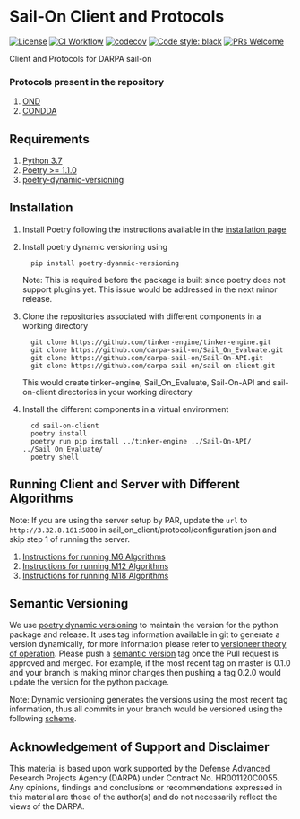 # Sail-On Client and Protocols
[![License](https://img.shields.io/badge/License-Apache%202.0-blue.svg)](https://opensource.org/licenses/Apache-2.0)
[![CI Workflow](https://github.com/darpa-sail-on/sail-on-client/actions/workflows/ci.yml/badge.svg)](https://gitlab.kitware.com/darpa-sail-on/sail-on-client/-/commits/master)
[![codecov](https://codecov.io/gh/darpa-sail-on/sail-on-client/branch/master/graph/badge.svg?token=300M5S27NE)](https://codecov.io/gh/darpa-sail-on/sail-on-client)
[![Code style: black](https://img.shields.io/badge/code%20style-black-000000.svg)](https://github.com/psf/black)
[![PRs Welcome](https://img.shields.io/badge/PRs-welcome-brightgreen.svg?style=flat-square)](https://github.com/darpa-sail-on/sail-on-client)

Client and Protocols for DARPA sail-on

### Protocols present in the repository
1. [OND](https://drive.google.com/file/d/1W2Ex4-eQl1CrAbv67fAN0OJL8kmRtvt2/view?usp=sharing)
2. [CONDDA](https://drive.google.com/file/d/1sIDLTgXivaguVfSp3g1qfe7sqiUcvFLA/view?usp=sharing)

## Requirements

1. [Python 3.7](https://www.python.org/downloads/release/python-370/)
2. [Poetry >= 1.1.0](https://github.com/python-poetry/poetry)
3. [poetry-dynamic-versioning](https://github.com/mtkennerly/poetry-dynamic-versioning)

## Installation

1. Install Poetry following the instructions available in the [installation page](https://python-poetry.org/docs/#installation)

2. Install poetry dynamic versioning using
    ```
      pip install poetry-dyanmic-versioning
    ```
    Note: This is required before the package is built since poetry does not support plugins yet.
    This issue would be addressed in the next minor release.

3. Clone the repositories associated with different components in a working directory
    ```
      git clone https://github.com/tinker-engine/tinker-engine.git
      git clone https://github.com/darpa-sail-on/Sail_On_Evaluate.git
      git clone https://github.com/darpa-sail-on/Sail-On-API.git
      git clone https://github.com/darpa-sail-on/sail-on-client.git
    ```
   This would create tinker-engine, Sail_On_Evaluate,
   Sail-On-API and sail-on-client directories in your working directory


4. Install the different components in a virtual environment
   ```
     cd sail-on-client
     poetry install
     poetry run pip install ../tinker-engine ../Sail-On-API/ ../Sail_On_Evaluate/
     poetry shell
   ```


## Running Client and Server with Different Algorithms

Note: If you are using the server setup by PAR, update the `url` to `http://3.32.8.161:5000`
in sail_on_client/protocol/configuration.json and skip step 1 of running the server.

1. [Instructions for running M6 Algorithms](M6-ALGO.md)
1. [Instructions for running M12 Algorithms](M12-ALGO.md)
1. [Instructions for running M18 Algorithms](M18-ALGO.md)


## Semantic Versioning
We use [poetry dynamic versioning](https://github.com/mtkennerly/poetry-dynamic-versioning) to maintain the version for the python package and release.
It uses tag information available in git to generate a version dynamically, for more information please refer to
[versioneer theory of operation](https://github.com/python-versioneer/python-versioneer#theory-of-operation). Please push a [semantic version](https://semver.org/)
tag once the Pull request is approved and merged. For example, if the most recent tag on master is 0.1.0 and your branch is making minor changes
then pushing a tag 0.2.0 would update the version for the python package.

Note: Dynamic versioning generates the versions using the most recent tag information,
thus all commits in your branch would be versioned using the following [scheme](https://github.com/python-versioneer/python-versioneer#version-string-flavors).

## Acknowledgement of Support and Disclaimer

This material is based upon work supported by the Defense Advanced Research Projects Agency (DARPA) under Contract No. HR001120C0055. Any opinions, findings and conclusions or recommendations expressed in this material are those of the author(s) and do not necessarily reflect the views of the DARPA.
